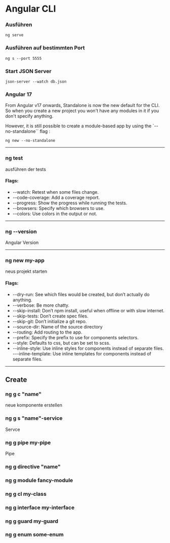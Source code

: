 


# Angular CLI

### Ausführen
`ng serve`

### Ausführen auf bestimmten Port
`ng s --port 5555`

### Start JSON Server
`json-server --watch db.json`

### Angular 17

From Angular v17 onwards, Standalone is now the new default for the CLI. So when you create a new project you won't have any modules in it if you don't specify anything.

However, it is still possible to create a module-based app by using the `--no-standalone`` flag : 

`ng new --no-standalone`

---

### ng test
ausführen der tests

#### Flags:
- --watch: Retest when some files change.
- --code-coverage: Add a coverage report.
- --progress: Show the progress while running the tests.
- --browsers: Specify which browsers to use.
- --colors: Use colors in the output or not.

---

### ng --version
Angular Version

---

### ng new my-app
neus projekt starten

#### Flags:
- --dry-run: See which files would be created, but don’t actually do anything.
- --verbose: Be more chatty.
- --skip-install: Don’t npm install, useful when offline or with slow internet.
- --skip-tests: Don’t create spec files.
- --skip-git: Don’t initialize a git repo.
- --source-dir: Name of the source directory
- --routing: Add routing to the app.
- --prefix: Specify the prefix to use for components selectors.
- --style: Defaults to css, but can be set to scss.
- --inline-style: Use inline styles for components instead of separate files.
---inline-template: Use inline templates for components instead of separate files.

---

## Create

### ng g c "name"
neue komponente erstellen

### ng g s "name"-service
Servce

### ng g pipe my-pipe
Pipe

### ng g directive "name"

### ng g module fancy-module

### ng g cl my-class

### ng g interface my-interface

### ng g guard my-guard

### ng g enum some-enum





